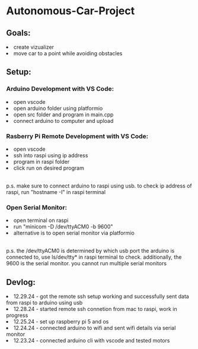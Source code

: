 <h1>Autonomous-Car-Project</h1>
<h2>Goals:</h2>
<li>create vizualizer</li>
<li>move car to a point while avoiding obstacles</li>
<h2>Setup:</h2>
<h3>Arduino Development with VS Code:</h3>
<li>open vscode</li>
<li>open arduino folder using platformio</li>
<li>open src folder and program in main.cpp</li>
<li>connect arduino to computer and upload</li>
<h3>Rasberry Pi Remote Development with VS Code:</h3>
<li>open vscode</li>
<li>ssh into raspi using ip address</li>
<li>program in raspi folder</li>
<li>click run on desired program</li>
<br>
<p>p.s. make sure to connect arduino to raspi using usb. to check ip address of raspi, run "hostname -I" in raspi terminal</p>
<h3>Open Serial Monitor:</h3>
<li>open terminal on raspi</li>
<li>run "minicom -D /dev/ttyACM0 -b 9600"</li>
<li>alternative is to open serial monitor via platformio</li>
<br>
<p>p.s. the /dev/ttyACM0 is determined by which usb port the arduino is connected to, use ls/dev/tty* in raspi terminal to check. additionally, the 9600 is the serial monitor. you cannot run multiple serial monitors</p>
<h2>Devlog:</h2>
<li>12.29.24 - got the remote ssh setup working and successfully sent data from raspi to arduino using usb</li>
<li>12.28.24 - started remote ssh connetion from mac to raspi, work in progress</li>
<li>12.25.24 - set up raspberry pi 5 and os</li>
<li>12.24.24 - connected arduino to wifi and sent wifi details via serial monitor</li>
<li>12.23.24 - connected arduino cli with vscode and tested motors</li>
